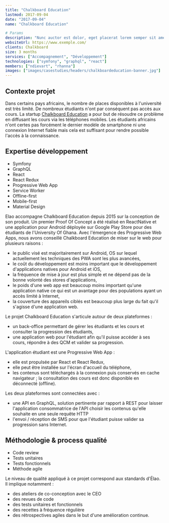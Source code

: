 ```yaml
---
title: "Chalkboard Education"
lastmod: 2017-09-04
date: "2017-09-04"
name: "Chalkboard Education"

# Params
description: "Nunc auctor est dolor, eget placerat lorem semper sit amet. Integer aliquet mi orci, et eleifend urna fermetum. Nullam pelletesque frigilla vulputate."
websiteUrl: https://www.exemple.com/
clients: Chalkboard
size: 3 months
services: ["Accompagnement", "Développement"]
technologies: ["symfony", "graphql", "react"]
members: ["ndievart", "rhanna"]
images: ["images/casestudies/headers/chalkboardeducation-banner.jpg"]
---
```


## Contexte projet

Dans certains pays africains, le nombre de places disponibles à l'université est très limité.
De nombreux étudiants n'ont par conséquent pas accès aux cours.
La startup <a href="https://chalkboard.education/">Chalkboard Education</a> a pour but de résoudre ce problème en diffusant les cours via les téléphones mobiles.
Les étudiants africains n'ont certes pas forcément le dernier modèle de smartphone ni une connexion Internet fiable mais cela est suffisant pour rendre possible l'accès à la connaissance.

## Expertise développement

* Symfony
* GraphQL
* React
* React Redux
* Progressive Web App
* Service Worker
* Offline-first
* Mobile-first
* Material Design

Elao accompagne Chalkboard Education depuis 2015 sur la conception de son produit.
Un premier Proof Of Concept a été réalisé en ReactNative et une application pour Android déployée sur Google Play Store pour des étudiants de l'University Of Ghana.
Avec l'émergence des Progressive Web Apps, nous avons conseillé Chalkboard Education de miser sur le web pour plusieurs raisons :

* le public visé est majoritairement sur Android, OS sur lequel actuellement les techniques des PWA sont les plus avancées,
* le coût du développement est moins important que le développement d'applications natives pour Android et iOS,
* la fréquence de mise à jour est plus simple et ne dépend pas de la bonne volonté des stores d'applications,
* le poids d'une web app est beaucoup moins important qu'une application native ce qui est un avantage pour des populations ayant un accès limité à Internet,
* la couverture des appareils ciblés est beaucoup plus large du fait qu'il s'agisse d'une application web.

Le projet Chalkboard Education s'articule autour de deux plateformes :
    
* un back-office permettant de gérer les étudiants et les cours et consulter la progression des étudiants,
* une application web pour l'étudiant afin qu'il puisse accéder à ses cours, répondre à des QCM et valider sa progression.
            
L'application étudiant est une Progressive Web App :

* elle est propulsée par React et React Redux,
* elle peut être installée sur l'écran d'accueil du téléphone,
* les contenus sont téléchargés à la connexion puis conservés en cache navigateur ; la consultation des cours est donc disponible en déconnecté (offline).

Les deux plateformes sont connectées avec :

* une API en GraphQL, solution pertinente par rapport à REST pour laisser l'application consommatrice de l'API choisir les contenus qu'elle souhaite en une seule requête HTTP
* l'envoi / réception de SMS pour que l'étudiant puisse valider sa progression sans Internet.

## Méthodologie & process qualité

* Code review
* Tests unitaires
* Tests fonctionnels
* Méthode agile

Le niveau de qualité appliqué à ce projet correspond aux standards d'Élao. Il implique notamment :

* des ateliers de co-conception avec le CEO
* des revues de code
* des tests unitaires et fonctionnels
* des recettes à fréquence régulière
* des rétrospectives agiles dans le but d'une amélioration continue.
